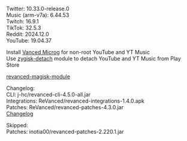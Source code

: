 Twitter: 10.33.0-release.0  
Music (arm-v7a): 6.44.53  
Twitch: 16.9.1  
TikTok: 32.5.3  
Reddit: 2024.12.0  
YouTube: 19.04.37  

Install [Vanced Microg](https://github.com/TeamVanced/VancedMicroG/releases) for non-root YouTube and YT Music  
Use [zygisk-detach](https://github.com/j-hc/zygisk-detach) module to detach YouTube and YT Music from Play Store  

[revanced-magisk-module](https://github.com/j-hc/revanced-magisk-module)  

Changelog:  
CLI: j-hc/revanced-cli-4.5.0-all.jar  
Integrations: ReVanced/revanced-integrations-1.4.0.apk  
Patches: ReVanced/revanced-patches-4.3.0.jar  
[Changelog](https://github.com/ReVanced/revanced-patches/releases/tag/v4.3.0)  

Skipped:  
Patches: inotia00/revanced-patches-2.220.1.jar    

